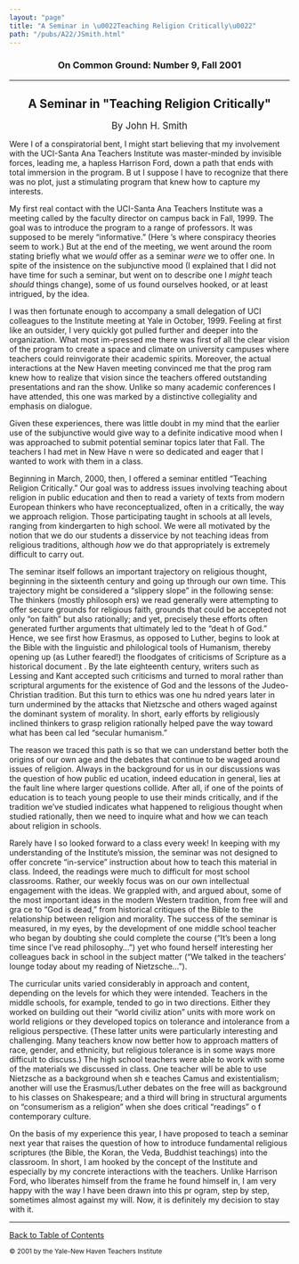```yaml
---
layout: "page"
title: "A Seminar in \u0022Teaching Religion Critically\u0022"
path: "/pubs/A22/JSmith.html"
---
```

<main>
<h3 align="CENTER">On Common Ground: Number 9, Fall 2001</h3>
<hr/>
<h2 align="CENTER">A Seminar in "Teaching Religion Critically"</h2>
<p align="CENTER"><big>By John H. Smith</big></p>
Were I of a conspiratorial bent, I might start believing that my involvement with the UCI-Santa Ana Teachers Institute was master-minded by invisible forces, leading me, a hapless Harrison Ford, down a path that ends with total immersion in the program. B
ut I suppose I have to recognize that there was no plot, just a stimulating program that knew how to capture my interests.
<p>My first real contact with the UCI-Santa Ana Teachers Institute was a meeting called by the faculty director on campus back in Fall, 1999. The goal was to introduce the program to a range of professors. It was supposed to be merely “informative.” (Here
’s where conspiracy theories seem to work.) But at the end of the meeting, we went around the room stating briefly what we <i>would</i> offer as a seminar <i>were</i> we to offer one. In spite of the insistence on the subjunctive mood (I explained that I 
did not have time for such a seminar, but went on to describe one I <i>might</i> teach <i>should</i> things change), some of us found ourselves hooked, or at least intrigued, by the idea.</p>
<p>I was then fortunate enough to accompany a small delegation of UCI colleagues to the Institute meeting at Yale in October, 1999. Feeling at first like an outsider, I very quickly got pulled further and deeper into the organization. What most im-pressed
me there was first of all the clear vision of the program to create a space and climate on university campuses where teachers could reinvigorate their academic spirits. Moreover, the actual interactions at the New Haven meeting convinced me that the prog
ram knew how to realize that vision since the teachers offered outstanding presentations and ran the show. Unlike so many academic conferences I have attended, this one was marked by a distinctive collegiality and emphasis on dialogue.
</p><p>Given these experiences, there was little doubt in my mind that the earlier use of the subjunctive would give way to a definite indicative mood when I was approached to submit potential seminar topics later that Fall. The teachers I had met in New Have
n were so dedicated and eager that I wanted to work with them in a class.
</p>
<p>Beginning in March, 2000, then, I offered a seminar entitled “Teaching Religion Critically.” Our goal was to address issues involving teaching about religion in public education and then to read a variety of texts from modern European thinkers who have
reconceptualized, often in a critically, the way we approach religion. Those participating taught in schools at all levels, ranging from kindergarten to high school. We were all motivated by the notion that we do our students a disservice by not teaching
ideas from religious traditions, although <i>how</i> we do that appropriately is extremely difficult to carry out.</p>
<p>The seminar itself follows an important trajectory on religious thought, beginning in the sixteenth century and going up through our own time. This trajectory might be considered a “slippery slope” in the following sense: The thinkers (mostly philosoph
ers) we read generally were attempting to offer secure grounds for religious faith, grounds that could be accepted not only “on faith” but also rationally; and yet, precisely these efforts often generated further arguments that ultimately led to the “deat
h of God.” Hence, we see first how Erasmus, as opposed to Luther, begins to look at the Bible with the linguistic and philological tools of Humanism, thereby opening up (as Luther feared!) the floodgates of criticisms of Scripture as a historical document
. By the late eighteenth century, writers such as Lessing and Kant accepted such criticisms and turned to moral rather than scriptural arguments for the existence of God and the lessons of  the Judeo-Christian tradition. But this turn to ethics was one hu
ndred years later in turn undermined by the attacks that Nietzsche and others waged against the dominant system of morality. In short, early efforts by religiously inclined thinkers to grasp religion rationally helped pave the way toward what has been cal
led “secular humanism.”</p>
<p>The reason we traced this path is so that we can understand better both the origins of our own age and the debates that continue to be waged around issues of religion. Always in the background for us in our discussions was the question of how public ed
ucation, indeed education in general, lies at the fault line where larger questions collide. After all, if one of the points of education is to teach young people to use their minds critically, and if the tradition we’ve studied indicates what happened to
religious thought when studied rationally, then we need to inquire what and how we can teach about religion in schools.</p>
<p>Rarely have I so looked forward to a class every week! In keeping with my understanding of the Institute’s mission, the seminar was not designed to offer concrete “in-service” instruction about how to teach this material in class. Indeed, the readings 
were much to difficult for most school classrooms. Rather, our weekly focus was on our own intellectual engagement with the ideas. We grappled with, and argued about, some of the most important ideas in the modern Western tradition, from free will and gra
ce to “God is dead,” from historical critiques of the Bible to the relationship between religion and morality. The success of the seminar is measured, in my eyes, by the development of one middle school teacher who began by doubting she could complete the
course (“It’s been a long time since I’ve read philosophy…”) yet who found herself interesting her colleagues back in school in the subject matter (“We talked in the teachers’ lounge today about my reading of Nietzsche…”).
</p>
<p>The curricular units varied considerably in approach and content, depending on the levels for which they were intended. Teachers in the middle schools, for example, tended to go in two directions. Either they worked on building out their “world civiliz
ation” units with more work on world religions or they developed topics on tolerance and intolerance from a religious perspective. (These latter units were particularly interesting and challenging. Many teachers know now better how to approach matters of 
race, gender, and ethnicity, but religious tolerance is in some ways more difficult to discuss.) The high school teachers were able to work with some of the materials we discussed in class. One teacher will be able to use Nietzsche as a background when sh
e teaches Camus and existentialism; another will use the Erasmus/Luther debates on the free will as background to his classes on Shakespeare; and a third will bring in structural arguments on “consumerism as a religion” when she does critical “readings” o
f contemporary culture.
</p>
<p>On the basis of my experience this year, I have proposed to teach a seminar next year that raises the question of how to introduce fundamental religious scriptures (the Bible, the Koran, the Veda, Buddhist teachings) into the classroom.
In short, I am hooked by the concept of the Institute and especially by my concrete interactions with the teachers. Unlike Harrison Ford, who liberates himself from the frame he found himself in, I am very happy with the way I have been drawn into this pr
ogram, step by step, sometimes almost against my will. Now, it is definitely my decision to stay with it.
</p>
<hr/>
<p><a href=".\">Back to Table of Contents</a></p><p><small>© 2001 by the Yale-New Haven Teachers Institute</small></p>
</main>